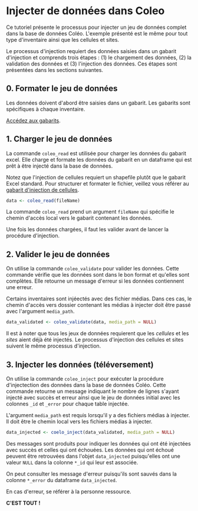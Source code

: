 # Injecter de données dans Coleo

Ce tutoriel présente le processus pour injecter un jeu de données complet dans la base de données Coléo. L'exemple présenté est le même pour tout type d'inventaire ainsi que les cellules et sites.

Le processus d'injection requiert des données saisies dans un gabarit d'injection et comprends trois étapes : (1) le chargement des données, (2) la validation des données et (3) l'injection des données. Ces étapes sont présentées dans les sections suivantes.


## 0. Formater le jeu de données

Les données doivent d'abord être saisies dans un gabarit. Les gabarits sont spécifiques à chaque inventaire. 

[Accédez aux gabarits](gabarits/).


## 1. Charger le jeu de données

La commande `coleo_read` est utilisée pour charger les données du gabarit excel. Elle charge et formate les données du gabarit en un dataframe qui est prêt à être injecté dans la base de données.

Notez que l'injection de cellules requiert un shapefile plutôt que le gabarit Excel standard. Pour structurer et formater le fichier, veillez vous référer au [gabarit d'injection de cellules](gabarits/COLEO_cellules_template.xlsx).

```r
data <- coleo_read(fileName)
```

La commande `coleo_read` prend un argument `fileName` qui spécifie le chemin d'accès local vers le gabarit contenant les données.

Une fois les données chargées, il faut les valider avant de lancer la procédure d'injection.


## 2. Valider le jeu de données

On utilise la commande `coleo_validate` pour valider les données. Cette commande vérifie que les données sont dans le bon format et qu'elles sont complètes. Elle retourne un message d'erreur si les données contiennent une erreur.

Certains inventaires sont injéectés avec des fichier médias. Dans ces cas, le chemin d'accès vers dossier contenant les médias à injecter doit être passé avec l'argument `media_path`.

```r
data_validated <- coleo_validate(data, media_path = NULL)
```

Il est à noter que tous les jeux de données requierent que les *cellules* et les *sites* aient déjà été injectés. Le processus d'injection des cellules et sites suivent le même processus d'injection.


## 3. Injecter les données (téléversement)

On utilise la commande `coleo_inject` pour exécuter la procédure d'injectection des données dans la base de données Coléo. Cette commande retourne un message indiquant le nombre de lignes s'ayant injecté avec succès et erreur ainsi que le jeu de données initial avec les colonnes `_id` et `_error` pour chaque table injectée.

L'argument `media_path` est requis lorsqu'il y a des fichiers médias à injecter. Il doit être le chemin local vers les fichiers médias à injecter.

```r
data_injected <- coelo_inject(data_validated, media_path = NULL)
```

Des messages sont produits pour indiquer les données qui ont été injectées avec succès et celles qui ont échouées. Les données qui ont échoué peuvent être retrouvées dans l'objet `data_injected` puisqu'elles ont une valeur `NULL` dans la colonne `*_id` qui leur est associée.

On peut consulter les message d'erreur puisqu'ils sont sauvés dans la colonne `*_error` du dataframe `data_injected`.

En cas d'erreur, se référer à la personne ressource.

**C'EST TOUT !**
